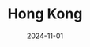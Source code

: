 ---
title: "Hong Kong"
excerpt: "Where Neon Lights flicker through unfathomed fog"
date: 2024-11-01
gallery_name: "hong-kong"
header:
  overlay_image: hongkong_3v1.jpg
---
